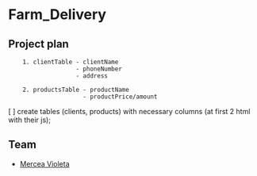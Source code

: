 # Farm_Delivery

## Project plan 

```plan
    1. clientTable - clientName
                   - phoneNumber
                   - address
            
    2. productsTable - productName
                     - productPrice/amount
```

[ ] create tables (clients, products) with necessary columns (at first 2 html with their js);

## Team

- [Mercea Violeta](https://github.com/vmercea)